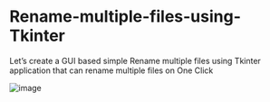 # Rename-multiple-files-using-Tkinter
Let’s create a GUI based simple Rename multiple files using Tkinter application that can rename multiple files on One Click

![image](https://github.com/aleemraza/Rename-multiple-files-using-Tkinter/assets/87135584/a4f2f039-9cc3-4f1c-9e3b-52282c9a60ab)

